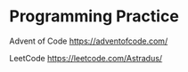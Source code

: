 # Programming Practice

Advent of Code
https://adventofcode.com/

LeetCode
https://leetcode.com/Astradus/
